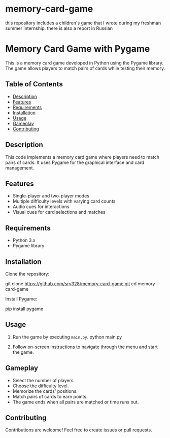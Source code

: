 # memory-card-game
this repository includes a children's game that I wrote during my freshman summer internship. there is also a report in Russian

Memory Card Game with Pygame
============================

This is a memory card game developed in Python using the Pygame library. The game allows players to match pairs of cards while testing their memory.

Table of Contents
-----------------

*   [Description](#description)
*   [Features](#features)
*   [Requirements](#requirements)
*   [Installation](#installation)
*   [Usage](#usage)
*   [Gameplay](#gameplay)
*   [Contributing](#contributing)

Description
-----------

This code implements a memory card game where players need to match pairs of cards. It uses Pygame for the graphical interface and card management.

Features
--------

*   Single-player and two-player modes
*   Multiple difficulty levels with varying card counts
*   Audio cues for interactions
*   Visual cues for card selections and matches

Requirements
------------

*   Python 3.x
*   Pygame library

Installation
------------

Clone the repository:

git clone https://github.com/srv328/memory-card-game.git
cd memory-card-game

Install Pygame:

pip install pygame

Usage
-----

1.  Run the game by executing `main.py`.
python main.py

2.  Follow on-screen instructions to navigate through the menu and start the game.

Gameplay
--------

*   Select the number of players.
*   Choose the difficulty level.
*   Memorize the cards' positions.
*   Match pairs of cards to earn points.
*   The game ends when all pairs are matched or time runs out.

Contributing
------------

Contributions are welcome! Feel free to create issues or pull requests.
